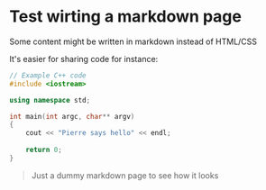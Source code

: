 # Test wirting a markdown page

Some content might be written in markdown instead of HTML/CSS

It's easier for sharing code for instance:
```c++
// Example C++ code
#include <iostream>

using namespace std;

int main(int argc, char** argv)
{
    cout << "Pierre says hello" << endl;
  
    return 0;
}
```

> Just a dummy markdown page to see how it looks


